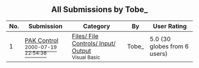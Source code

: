 ﻿<div align="center">

## All Submissions by Tobe\_

</div>

No.  | Submission | Category | By   | User Rating
---- | ---------- | -------- | ---- | -----------
1 | [PAK Control<br /><sup>2000-07-19 22:54:38</sup>](https://github.com/Planet-Source-Code/tobe-pak-control__1-9901) | [Files/ File Controls/ Input/ Output<br /><sup>Visual Basic</sup>](../ByCategory/files-file-controls-input-output__1-3.md) | Tobe\_ | 5.0 (30 globes from 6 users)
